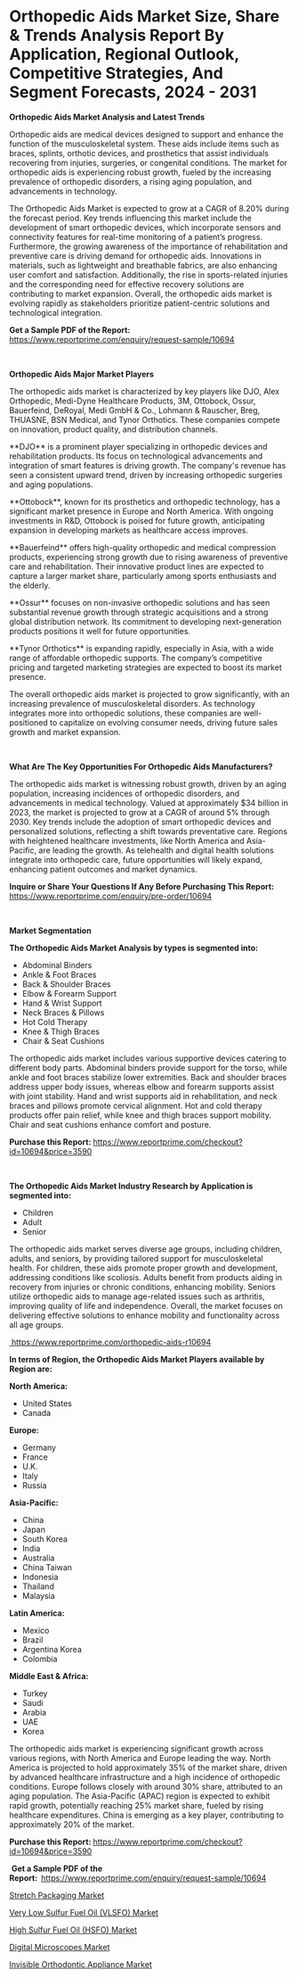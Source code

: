 <p><h1>Orthopedic Aids Market Size, Share & Trends Analysis Report By Application, Regional Outlook, Competitive Strategies, And Segment Forecasts, 2024 - 2031</h1></p><p><strong>Orthopedic Aids Market Analysis and Latest Trends</strong></p>
<p><p>Orthopedic aids are medical devices designed to support and enhance the function of the musculoskeletal system. These aids include items such as braces, splints, orthotic devices, and prosthetics that assist individuals recovering from injuries, surgeries, or congenital conditions. The market for orthopedic aids is experiencing robust growth, fueled by the increasing prevalence of orthopedic disorders, a rising aging population, and advancements in technology.</p><p>The Orthopedic Aids Market is expected to grow at a CAGR of 8.20% during the forecast period. Key trends influencing this market include the development of smart orthopedic devices, which incorporate sensors and connectivity features for real-time monitoring of a patient’s progress. Furthermore, the growing awareness of the importance of rehabilitation and preventive care is driving demand for orthopedic aids. Innovations in materials, such as lightweight and breathable fabrics, are also enhancing user comfort and satisfaction. Additionally, the rise in sports-related injuries and the corresponding need for effective recovery solutions are contributing to market expansion. Overall, the orthopedic aids market is evolving rapidly as stakeholders prioritize patient-centric solutions and technological integration.</p></p>
<p><strong>Get a Sample PDF of the Report:&nbsp;</strong> <a href="https://www.reportprime.com/enquiry/request-sample/10694">https://www.reportprime.com/enquiry/request-sample/10694</a></p>
<p>&nbsp;</p>
<p><strong>Orthopedic Aids Major Market Players</strong></p>
<p><p>The orthopedic aids market is characterized by key players like DJO, Alex Orthopedic, Medi-Dyne Healthcare Products, 3M, Ottobock, Ossur, Bauerfeind, DeRoyal, Medi GmbH & Co., Lohmann & Rauscher, Breg, THUASNE, BSN Medical, and Tynor Orthotics. These companies compete on innovation, product quality, and distribution channels.</p><p>**DJO** is a prominent player specializing in orthopedic devices and rehabilitation products. Its focus on technological advancements and integration of smart features is driving growth. The company's revenue has seen a consistent upward trend, driven by increasing orthopedic surgeries and aging populations.</p><p>**Ottobock**, known for its prosthetics and orthopedic technology, has a significant market presence in Europe and North America. With ongoing investments in R&D, Ottobock is poised for future growth, anticipating expansion in developing markets as healthcare access improves.</p><p>**Bauerfeind** offers high-quality orthopedic and medical compression products, experiencing strong growth due to rising awareness of preventive care and rehabilitation. Their innovative product lines are expected to capture a larger market share, particularly among sports enthusiasts and the elderly.</p><p>**Ossur** focuses on non-invasive orthopedic solutions and has seen substantial revenue growth through strategic acquisitions and a strong global distribution network. Its commitment to developing next-generation products positions it well for future opportunities.</p><p>**Tynor Orthotics** is expanding rapidly, especially in Asia, with a wide range of affordable orthopedic supports. The company’s competitive pricing and targeted marketing strategies are expected to boost its market presence.</p><p>The overall orthopedic aids market is projected to grow significantly, with an increasing prevalence of musculoskeletal disorders. As technology integrates more into orthopedic solutions, these companies are well-positioned to capitalize on evolving consumer needs, driving future sales growth and market expansion.</p></p>
<p>&nbsp;</p>
<p><strong>What Are The Key Opportunities For Orthopedic Aids Manufacturers?</strong></p>
<p><p>The orthopedic aids market is witnessing robust growth, driven by an aging population, increasing incidences of orthopedic disorders, and advancements in medical technology. Valued at approximately $34 billion in 2023, the market is projected to grow at a CAGR of around 5% through 2030. Key trends include the adoption of smart orthopedic devices and personalized solutions, reflecting a shift towards preventative care. Regions with heightened healthcare investments, like North America and Asia-Pacific, are leading the growth. As telehealth and digital health solutions integrate into orthopedic care, future opportunities will likely expand, enhancing patient outcomes and market dynamics.</p></p>
<p><strong>Inquire or Share Your Questions If Any Before Purchasing This Report:</strong> <a href="https://www.reportprime.com/enquiry/pre-order/10694">https://www.reportprime.com/enquiry/pre-order/10694</a></p>
<p>&nbsp;</p>
<p><strong>Market Segmentation</strong></p>
<p><strong>The Orthopedic Aids Market Analysis by types is segmented into:</strong></p>
<p><ul><li>Abdominal Binders</li><li>Ankle & Foot Braces</li><li>Back & Shoulder Braces</li><li>Elbow & Forearm Support</li><li>Hand & Wrist Support</li><li>Neck Braces & Pillows</li><li>Hot Cold Therapy</li><li>Knee & Thigh Braces</li><li>Chair & Seat Cushions</li></ul></p>
<p><p>The orthopedic aids market includes various supportive devices catering to different body parts. Abdominal binders provide support for the torso, while ankle and foot braces stabilize lower extremities. Back and shoulder braces address upper body issues, whereas elbow and forearm supports assist with joint stability. Hand and wrist supports aid in rehabilitation, and neck braces and pillows promote cervical alignment. Hot and cold therapy products offer pain relief, while knee and thigh braces support mobility. Chair and seat cushions enhance comfort and posture.</p></p>
<p><strong>Purchase this Report:&nbsp;</strong><a href="https://www.reportprime.com/checkout?id=10694&price=3590">https://www.reportprime.com/checkout?id=10694&price=3590</a></p>
<p>&nbsp;</p>
<p><strong>The Orthopedic Aids Market Industry Research by Application is segmented into:</strong></p>
<p><ul><li>Children</li><li>Adult</li><li>Senior</li></ul></p>
<p><p>The orthopedic aids market serves diverse age groups, including children, adults, and seniors, by providing tailored support for musculoskeletal health. For children, these aids promote proper growth and development, addressing conditions like scoliosis. Adults benefit from products aiding in recovery from injuries or chronic conditions, enhancing mobility. Seniors utilize orthopedic aids to manage age-related issues such as arthritis, improving quality of life and independence. Overall, the market focuses on delivering effective solutions to enhance mobility and functionality across all age groups.</p></p>
<p><a href="https://www.reportprime.com/orthopedic-aids-r10694">&nbsp;https://www.reportprime.com/orthopedic-aids-r10694</a></p>
<p><strong>In terms of Region, the Orthopedic Aids Market Players available by Region are:</strong></p>
<p>
    <p> <strong> North America: </strong>
        <ul>
            <li>United States</li>
            <li>Canada</li>
        </ul>
        </p> 
    <p> <strong> Europe: </strong>
        <ul>
            <li>Germany</li>
            <li>France</li>
            <li>U.K.</li>
            <li>Italy</li>
            <li>Russia</li>
        </ul>
        </p> 
    <p> <strong> Asia-Pacific: </strong>
        <ul>
            <li>China</li>
            <li>Japan</li>
            <li>South Korea</li>
            <li>India</li>
            <li>Australia</li>
            <li>China Taiwan</li>
            <li>Indonesia</li>
            <li>Thailand</li>
            <li>Malaysia</li>
        </ul>
        </p> 
    <p> <strong> Latin America: </strong>
        <ul>
            <li>Mexico</li>
            <li>Brazil</li>
            <li>Argentina Korea</li>
            <li>Colombia</li>
        </ul>
        </p> 
    <p> <strong> Middle East & Africa: </strong>
        <ul>
            <li>Turkey</li>
            <li>Saudi</li>
            <li>Arabia</li>
            <li>UAE</li>
            <li>Korea</li>
        </ul>
    </p>
    </p>
<p><p>The orthopedic aids market is experiencing significant growth across various regions, with North America and Europe leading the way. North America is projected to hold approximately 35% of the market share, driven by advanced healthcare infrastructure and a high incidence of orthopedic conditions. Europe follows closely with around 30% share, attributed to an aging population. The Asia-Pacific (APAC) region is expected to exhibit rapid growth, potentially reaching 25% market share, fueled by rising healthcare expenditures. China is emerging as a key player, contributing to approximately 20% of the market.</p></p>
<p><strong>Purchase this Report: </strong><a href="https://www.reportprime.com/checkout?id=10694&price=3590">https://www.reportprime.com/checkout?id=10694&price=3590</a></p>
<p>&nbsp;<strong>Get a Sample PDF of the Report:&nbsp;&nbsp;</strong><a href="https://www.reportprime.com/enquiry/request-sample/10694">https://www.reportprime.com/enquiry/request-sample/10694</a></p>
<p><strong></strong></p>
<p><p><a href="https://www.linkedin.com/pulse/strategic-insights-global-stretch-packaging-market-trends-uyqpe?trackingId=npTDvNTlSe21taDJyDDbWw%3D%3D">Stretch Packaging Market</a></p><p><a href="https://issuu.com/reportprime-2/docs/very-low-sulfur-fuel-oil-vlsfo-mark_47c1066638a5d4">Very Low Sulfur Fuel Oil (VLSFO) Market</a></p><p><a href="https://issuu.com/reportprime-2/docs/high-sulfur-fuel-oil-hsfo-market-si_338a018fac314f">High Sulfur Fuel Oil (HSFO) Market</a></p><p><a href="https://medium.com/@staceyhilll48/the-digital-microscopes-market-report-analyzes-important-operational-and-performance-data-so-one-baf45072b26b">Digital Microscopes Market</a></p><p><a href="https://github.com/NathanColeman327/Market-Research-Report-List-1/blob/main/invisible-orthodontic-appliance-market.md">Invisible Orthodontic Appliance Market</a></p></p>
